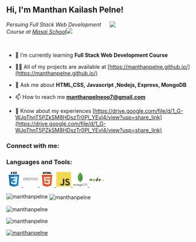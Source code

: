 <h2> Hi, I'm Manthan Kailash Pelne!</h2>
<img align='right' src="https://media.giphy.com/media/ieyl9zmCjO4b4t6qoY/giphy.gif" width="230">
<p><em>Persuing Full Stack Web Development Course at <a href="https://masaischool.com/">Masai School</a><img src="https://media.giphy.com/media/fYSnHlufseco8Fh93Z/giphy.gif" width="30">
</em></p>

<p align="left"> <a href="https://twitter.com/" target="blank"><img src="https://img.shields.io/twitter/follow/?logo=twitter&style=for-the-badge" alt="" /></a> </p>

- 🌱 I’m currently learning **Full Stack Web Development Course**

- 👨‍💻 All of my projects are available at [https://manthanpelne.github.io/](https://manthanpelne.github.io/)

- 💬 Ask me about **HTML,CSS, Javascript ,Nodejs, Express, MongoDB**

- 📫 How to reach me **manthanpelneoo7@gmail.com**

- 📄 Know about my experiences [https://drive.google.com/file/d/1_G-WJpThnT5PZkSM8HDszTr0PI_YEvI4/view?usp=share_link](https://drive.google.com/file/d/1_G-WJpThnT5PZkSM8HDszTr0PI_YEvI4/view?usp=share_link)

<h3 align="left">Connect with me:</h3>
<p align="left">
</p>

<h3 align="left">Languages and Tools:</h3>
<p align="left"> <a href="https://www.w3schools.com/css/" target="_blank" rel="noreferrer"> <img src="https://raw.githubusercontent.com/devicons/devicon/master/icons/css3/css3-original-wordmark.svg" alt="css3" width="40" height="40"/> </a> <a href="https://expressjs.com" target="_blank" rel="noreferrer"> <img src="https://raw.githubusercontent.com/devicons/devicon/master/icons/express/express-original-wordmark.svg" alt="express" width="40" height="40"/> </a> <a href="https://www.w3.org/html/" target="_blank" rel="noreferrer"> <img src="https://raw.githubusercontent.com/devicons/devicon/master/icons/html5/html5-original-wordmark.svg" alt="html5" width="40" height="40"/> </a> <a href="https://developer.mozilla.org/en-US/docs/Web/JavaScript" target="_blank" rel="noreferrer"> <img src="https://raw.githubusercontent.com/devicons/devicon/master/icons/javascript/javascript-original.svg" alt="javascript" width="40" height="40"/> </a> <a href="https://www.mongodb.com/" target="_blank" rel="noreferrer"> <img src="https://raw.githubusercontent.com/devicons/devicon/master/icons/mongodb/mongodb-original-wordmark.svg" alt="mongodb" width="40" height="40"/> </a> <a href="https://nodejs.org" target="_blank" rel="noreferrer"> <img src="https://raw.githubusercontent.com/devicons/devicon/master/icons/nodejs/nodejs-original-wordmark.svg" alt="nodejs" width="40" height="40"/> </a> </p>

<p><img align="left" src="https://github-readme-stats.vercel.app/api/top-langs?username=manthanpelne&show_icons=true&locale=en&layout=compact" alt="manthanpelne" /></p>

<p>&nbsp;<img align="center" src="https://github-readme-stats.vercel.app/api?username=manthanpelne&show_icons=true&locale=en" alt="manthanpelne" /></p>

<p><img align="center" src="https://github-readme-streak-stats.herokuapp.com/?user=manthanpelne&" alt="manthanpelne" /></p>

<p align="left"> <img src="https://komarev.com/ghpvc/?username=manthanpelne&label=Profile%20views&color=0e75b6&style=flat" alt="manthanpelne" /> </p>

<p align="left"> <a href="https://github.com/ryo-ma/github-profile-trophy"><img src="https://github-profile-trophy.vercel.app/?username=manthanpelne" alt="manthanpelne" /></a> </p>


